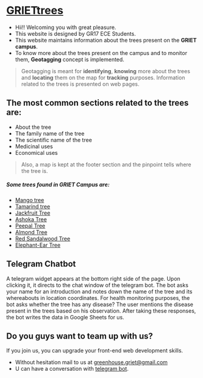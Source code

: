# [GRIETtrees](https://grietstudent.github.io/GRIETtrees/)
- Hii!! Welcoming you with great pleasure. 
- This website is designed by GR17 ECE Students. 
- This website maintains information about the trees present on the **GRIET campus**. 
- To know more about the trees present on the campus and to monitor them, **Geotagging** concept is implemented. 
> Geotagging is meant for **identifying**, **knowing** more about the trees and **locating** them on the map for **tracking** purposes. Information related to the trees is presented on web pages.

## The most common sections related to the trees are:
- About the tree
- The family name of the tree
- The scientific name of the tree
- Medicinal uses
- Economical uses
 > Also, a map is kept at the footer section and the pinpoint tells where the tree is.
 ##### Some trees found in **GRIET Campus** are:
 - [Mango tree](https://screenshot-code.github.io/hello/mangotree.html)
- [Tamarind tree](https://grietstudent.github.io/GRIETtrees/tamarind.html)
- [Jackfruit Tree](https://screenshot-code.github.io/hello/jackfruit.html)
- [Ashoka Tree](https://screenshot-code.github.io/hello/ashoka.html)
- [Peepal Tree](https://screenshot-code.github.io/hello/Peepaltrees.html)
- [Almond Tree](https://screenshot-code.github.io/hello/badam.html)
- [Red Sandalwood Tree](https://screenshot-code.github.io/hello/sandalwood.html)
- [Elephant-Ear Tree](https://screenshot-code.github.io/hello/) 
 
## Telegram Chatbot
A telegram widget appears at the bottom right side of the page. 
Upon clicking it, it directs to the chat window of the telegram bot.
The bot asks your name for an introduction and notes down the name of the tree and its whereabouts in location coordinates.
For health monitoring purposes, the bot asks whether the tree has any disease?
The user mentions the disease present in the trees based on his observation.
After taking these responses, the bot writes the data in Google Sheets for us.

## Do you guys want to team up with us?
If you join us, you can upgrade your front-end web development skills.
- Without hesitation mail to us at greenhouse.griet@gmail.com
- U can have a conversation with [telegram bot](https://t.me/G_root_bot).


